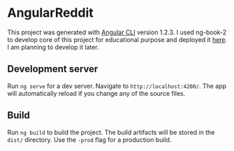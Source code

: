 # AngularReddit

This project was generated with [Angular CLI](https://github.com/angular/angular-cli) version 1.2.3.
I used ng-book-2 to develop core of this project for educational purpose and deployed it [here](https://dist-hequfxwwbi.now.sh/). I am planning to develop it later.

## Development server

Run `ng serve` for a dev server. Navigate to `http://localhost:4200/`. The app will automatically reload if you change any of the source files.

## Build

Run `ng build` to build the project. The build artifacts will be stored in the `dist/` directory. Use the `-prod` flag for a production build.

